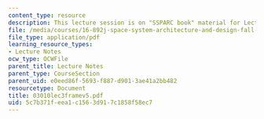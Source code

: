 ```yaml
---
content_type: resource
description: This lecture session is on "SSPARC book" material for Lecture 3.
file: /media/courses/16-892j-space-system-architecture-and-design-fall-2004/5c7b371feea1c1563d917c1858f58ec7_03010lec3framev5.pdf
file_type: application/pdf
learning_resource_types:
- Lecture Notes
ocw_type: OCWFile
parent_title: Lecture Notes
parent_type: CourseSection
parent_uid: e0eed86f-5693-f887-d901-3ae41a2bb482
resourcetype: Document
title: 03010lec3framev5.pdf
uid: 5c7b371f-eea1-c156-3d91-7c1858f58ec7
---
```

